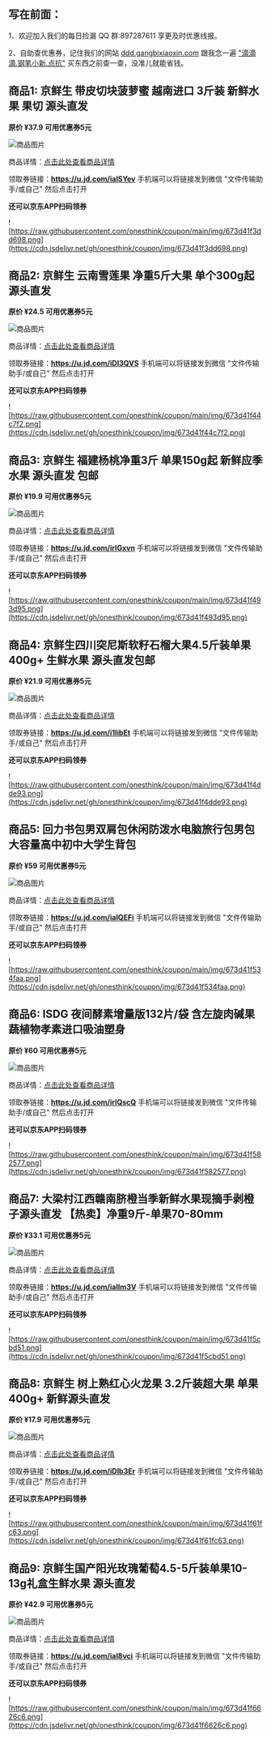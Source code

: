 ## 写在前面：

1、欢迎加入我们的每日捡漏 QQ 群:897287611 享更及时优惠线报。

2、自助查优惠券，记住我们的网站 [ddd.gangbixiaoxin.com](https://ddd.gangbixiaoxin.com) 跟我念一遍 ["滴滴滴.钢笔小新.点抗"](https://ddd.gangbixiaoxin.com) 买东西之前查一查，没准儿就能省钱。

## 商品1: 京鲜生 带皮切块菠萝蜜 越南进口 3斤装 新鲜水果 果切 源头直发

**原价 ¥37.9 可用优惠券5元**

![商品图片](http://img14.360buyimg.com/n1/jfs/t1/240115/32/16231/134261/66b30952F8886a3a0/9ba4781e1e8fc19f.jpg)

商品详情：[点击此处查看商品详情](https://union-click.jd.com/jdc?e=1003156031&amp;p=JF8BAZ4JK1olXDYCVV9dCk8TAGsJHl4lGVlaCgFtUQ5SQi0DBUVOBVlUAwoCFxBCHD1WR0VNGFJeSwcYVBYZQTVMFz4XDQVbJywWSQMRWCRpGQxIKk51VSQ9fyUVAw8PGRNsD05RAAIHDjRrQS8fW1dhJHZnIz02Szxuewl_aCxVJXNmNjwEcEl0YWZheQF1GWZ3LDw_QQ1cdycBeD9mOQRhHFcNahFoQAxxez9uPmVcI1wHaz90aC5_byxICH9DFzgoSTVgSj1NYyJhP3JLJxoqCj91dzZBTGtFC2NSLloIcitpGQtBaTASX29CDz0bBEcnAl8LGlsSVAAFUldYOHsXA19edVsUXAcHU1deD04nAl8IHVkWXAEEUlpdCkoUM28AHGvC8L7X3u-IgPLDneffovzA1LrWytZtOHsUM28JGlkVWQEDVl5tOEsUM2w4RTUUDg4CVVwIACVLAS4BTFhFB2gAU11YCU8UA18KGloXXzYyZDtfWEhOcB1DWhMTBk1jVgkAfwNgAhVobDUXXWYFVhYkWgNEVzNSHSRpH0YyVG4)

领取券链接：**https://u.jd.com/iaISYev** 手机端可以将链接发到微信 "文件传输助手/或自己" 然后点击打开

**还可以京东APP扫码领券**

![https://raw.githubusercontent.com/onesthink/coupon/main/img/673d41f3dd698.png](https://cdn.jsdelivr.net/gh/onesthink/coupon/img/673d41f3dd698.png)

## 商品2: 京鲜生 云南雪莲果 净重5斤大果 单个300g起 源头直发

**原价 ¥24.5 可用优惠券5元**

![商品图片](http://img14.360buyimg.com/n1/jfs/t1/36942/5/23357/89426/66bdbd2dF791026f4/3d3dbb6dad6005ae.jpg)

商品详情：[点击此处查看商品详情](https://union-click.jd.com/jdc?e=1003156031&amp;p=JF8BAZ4JK1olXDYCVV9dCE4WBWYBEl8lGVlaCgFtUQ5SQi0DBUVOBVlUAwoCFxBCHD1WR0VNGFJeSwcYVBYZQTVMFyVKGXpJBwY2bz1jWTFeQSAQDXBeCF8-CCUVYApuRDtBI34HECAdAQhfSjQfW1dhJHZnIz0-SD9-UTxxaFtWJXNmBzwEbEljYWZveQJxGXJJLyk_CTtcdycAaz9mIQRiHFYrahJeRBsKZzxuPmVDI1wlbD9OYDB-byxICH9DFTo4XSB1YCkJYyJhP39hVBwqcRF-dwxzTGsUIlRRVDcqEileACdpXCccCVQYBwwLBEcnAl8LGlsSVAAFUldYOHsXA19edVsUXAcHU1deD04nAl8IHVkWXAEEUlpVCkkTM28AHGvC8L7X3u-IgPLDneffovzA1LrWytZtOHsUM28JGlkVWQEDVl5tOEsUM2w4RTUUDgAAVFtZXyVLAS4BTFJMB2gAUFtYC08UB18KGloXXzYyZCACTDdcUDdjfC1hB1hUDiVYWD1LX25rGzUXPmNkCz4JdjMSRxFIEhhdFF0yVG4)

领取券链接：**https://u.jd.com/iDI3QVS** 手机端可以将链接发到微信 "文件传输助手/或自己" 然后点击打开

**还可以京东APP扫码领券**

![https://raw.githubusercontent.com/onesthink/coupon/main/img/673d41f44c7f2.png](https://cdn.jsdelivr.net/gh/onesthink/coupon/img/673d41f44c7f2.png)

## 商品3: 京鲜生 福建杨桃净重3斤 单果150g起 新鲜应季水果 源头直发 包邮

**原价 ¥19.9 可用优惠券5元**

![商品图片](http://img14.360buyimg.com/n1/jfs/t1/94928/14/36126/89822/6528f3adF50918277/cc8bc25cbaf3bdee.jpg)

商品详情：[点击此处查看商品详情](https://union-click.jd.com/jdc?e=1003156031&amp;p=JF8BAbIJK1olXwMEUF9bAEkVAl8IGloUWwcLXF9eCUInRzBQRQQlBENHFRxWFlVMWzBeTA9KQl1XSwwDVFVPRjtUBAJQAVsMFgQZBB9-ZT9VaFtNKFxjUiU9WBxrRTVQGysSCWgAFQ41YQ1KdidIflpNWG9_FT1KSEdjeh9tbChuGXBrDjsqUSxLexpsSDlMOQR2Nlc6ahJzRxtDYCx3XHZJIBZVeC9kf21oU1NjP19LEypfdCxsYAxJbFltOXJbNwErfDxKVhZJWj9wCG1gNxhccDJjYRZrGxliJFxrID0mX3tNXBFweB4VPGNyCFsWXyx1V25qWQtDUQoyVW5eCUsQCmkPHVIQbTYCVG4fZpKlk7eLtoyHwtOJworwiZ29hru2u2sUbQYEVl1cD00RBGYLHFIlXQ4FZInwsJ6dsrqAoo-L1dG784vUtJ-Ji184K1glXQcDVl5ZD0oVA184G1glXjZcOl8ODkgVBDhddQcXHA9VAwscZkkQAGkJGFMWbQQDVVxfOHsnVwZuSwZmXV53Dj9bcytHVBNOQQMVLQFWOlwcWCN-RTJ9UxtwXF4HPSMca3sXMw)

领取券链接：**https://u.jd.com/irIGxvn** 手机端可以将链接发到微信 "文件传输助手/或自己" 然后点击打开

**还可以京东APP扫码领券**

![https://raw.githubusercontent.com/onesthink/coupon/main/img/673d41f493d95.png](https://cdn.jsdelivr.net/gh/onesthink/coupon/img/673d41f493d95.png)

## 商品4: 京鲜生四川突尼斯软籽石榴大果4.5斤装单果400g+ 生鲜水果 源头直发包邮

**原价 ¥21.9 可用优惠券5元**

![商品图片](http://img14.360buyimg.com/n1/jfs/t1/103523/36/49405/103695/66deaafaFfa164ced/4580bbfa159c5882.jpg)

商品详情：[点击此处查看商品详情](https://union-click.jd.com/jdc?e=1003156031&amp;p=JF8BAZ4JK1olXDYCVV9dCkgXAG0BGFglGVlaCgFtUQ5SQi0DBUVOBVlUAwoCFxBCHD1WR0VNGFJeSwcYVBYZQTVMFzhFB1tfKQ0fVTkSRDxwcwYSCHQLDFs9bSUVfQ5ySy9iNWd1Ayc8DT58azkfW1dhJHZnIz02Sj9uew9xaA5XJXNmBzwEbEljYWZveQJxGXJJLyk_CTtcdycAaz9mIQRiHFYrahJeRBsKZzxuPmVDI1wlbD9OYDB-byxICH9DFTo4XSB1YCkJYyJhP39hVBwqcRF-dwxzTGtDO2ZnK11VEit2AHF0TVlQQ0VkCxsLBEcnAl8LGlsSVAAFUldYOHsXA19edVsUXAcHU1deD04nAl8IHVkWXAEEUlhdCUIfM28AHGvC8L7X3u-IgPLDneffovzA1LrWytZtOHsUM28JGlkVWQEDVl5tOEsUM2w4RTUUDgEHXF9UWiVLAS4BTAJPD2gAUFpeC04QAF8KGloXXzYyZD0NUhZKfjxKRikQGlV6PANaXTkeW2pofjUXI2d4BCoqYCpgVBZpHi5-NVAyVG4)

领取券链接：**https://u.jd.com/i1IibEt** 手机端可以将链接发到微信 "文件传输助手/或自己" 然后点击打开

**还可以京东APP扫码领券**

![https://raw.githubusercontent.com/onesthink/coupon/main/img/673d41f4dde93.png](https://cdn.jsdelivr.net/gh/onesthink/coupon/img/673d41f4dde93.png)

## 商品5: 回力书包男双肩包休闲防泼水电脑旅行包男包大容量高中初中大学生背包

**原价 ¥59 可用优惠券5元**

![商品图片](http://img14.360buyimg.com/n1/jfs/t1/174248/37/44963/41420/6635ab2dFe9aac5f0/2134e519577ffac8.jpg)

商品详情：[点击此处查看商品详情](https://union-click.jd.com/jdc?e=1003156031&amp;p=JF8BAZ4JK1olXDYCVV9dCU8RBWwLGVIlGVlaCgFtUQ5SQi0DBUVOBVlUAwoCFxBCHD1WR0VNGFJeSwcYVBYZQTVMFwRPAn5wKVYaVA5saxJIZC1VAkNXKj4HUSUVSCZDQSNOKVlBIlkaDjRrejsfW1dhJHZnIz06SzxIUQx_QjBJJXNmMzwHWkl0YWZteQJ1GXFnLDk_QS9cdB0AbT9mOQRhHFc5ahJRCxtXcC1uPmVDI1w1aDxeZDF-byxICH9cDikVfyhyZzUJYyJhP39hVB8qVyN0dBxrTGsdXV5-N1YnSy5fYTZIQ0EXQxxUAw4bBEcnAl8LGlsSVAAFUldYOHsXA19edVsUXAcHUlhVCk8nAl8IHVkWXAEEUlZbD0ofM28AHGvC8L7X3u-IgPLDneffovzA1LrWytZtOHsUM28JGlkVWQEDVl5tOEsUM2w4RTUUDgAAVF0JDCVLAS4BTVgVWGgAUFtfDUIfBF8KGloXXzYyZAEHVzNlfmdPRx5uNXtCKygdVw5CfQ9SQjUXFk9JDiYGfBRUdWhPHSRpJFIyVG4)

领取券链接：**https://u.jd.com/iaIQEFi** 手机端可以将链接发到微信 "文件传输助手/或自己" 然后点击打开

**还可以京东APP扫码领券**

![https://raw.githubusercontent.com/onesthink/coupon/main/img/673d41f534faa.png](https://cdn.jsdelivr.net/gh/onesthink/coupon/img/673d41f534faa.png)

## 商品6: ISDG 夜间酵素增量版132片/袋 含左旋肉碱果蔬植物孝素进口吸油塑身

**原价 ¥60 可用优惠券5元**

![商品图片](http://img14.360buyimg.com/n1/jfs/t1/248182/6/24756/176017/673b1032Fb796eb8e/32f3e787718aefc2.jpg)

商品详情：[点击此处查看商品详情](https://union-click.jd.com/jdc?e=1003156031&amp;p=JF8BAacJK1olXwIHU1tVDUoWBl8IGloUXAADUlpdDEwnRzBQRQQlBENHFRxWFlVMWzBeTA9KQl1XSwwDVFVPRjtUBAJQAVsMFgQZBB5SfylSRRhMJHkGKwYjCA10aBBgaF1-PmgADAAhTStSRj9Xby5MBERHHDhKSEdjeh9tbChyHHJrBjgqazhJexpsfDlMJQRiJlc9ahIWRwx9YCh3FGJJNzxUby9kRW18eVNnP19XCCo_dC1sYAxJbFlHPXJLVAEpfDxKVhZJWj9wHGRlNzYVcDJjYRZrGx5hJHZrIy0UX3sWfW5XcAlWXGR7TgUibzB1QAtDEw1lUQoyVW5eCUsQCmkPHVIQbTYCVG4LZksWAm4IGlsXVQ4yVW5dDkkUAmgOEloVVAUHZF5VD3vArtfdkerA1b_WytaKsezCitPchdMlbTYBZF5cCUkXB2gJGVslbQYBZF1tViUWUGcIGFpHW2heVh9UXk8fRgEKHFgXXgQCV25fCUoVAV84Kw5QIUBYCh0EcTQTfDd2Gx12NnlqJ1g2ayUVWzF0XjtQGFZdICsEUQlSSwk4G2s)

领取券链接：**https://u.jd.com/irIQscQ** 手机端可以将链接发到微信 "文件传输助手/或自己" 然后点击打开

**还可以京东APP扫码领券**

![https://raw.githubusercontent.com/onesthink/coupon/main/img/673d41f582577.png](https://cdn.jsdelivr.net/gh/onesthink/coupon/img/673d41f582577.png)

## 商品7: 大梁村江西赣南脐橙当季新鲜水果现摘手剥橙子源头直发 【热卖】净重9斤-单果70-80mm

**原价 ¥33.1 可用优惠券5元**

![商品图片](http://img14.360buyimg.com/n1/jfs/t1/239029/13/20554/123095/67234179Fc949551f/76380f5467b2a66a.jpg)

商品详情：[点击此处查看商品详情](https://union-click.jd.com/jdc?e=1003156031&amp;p=JF8BAa0JK1olXwIGU1xeCkIeB18IGlsWXg4DVVpdCUIWBl9MRANLAjZbERscSkAJHTRQRA1CCVkdDwtCWhVLHTdNTwcKBENeCVAfUg8bdRFBTgdRNFpbJA4VdUljfz18axtCIl1cOlwvbzBpRidBYS1VOkBXJj05ClxXDxtxazliBFNdIDctbjx0ZDN8cjtNOWViEikFVTJ1ShtOey5mL2FbNBcrekp0YSZaWy93AHFgHRgba0lwdRt7YAxhJG5lLT0ISz9IUQlzfSdrClllBDcHUQ5jSBNQbDh2HHF7JDkqayhJdRt8D1lgbW1BKFcFdRZtZjsLbVITLV1AXBcqbR0bD18JK1gUXQELUllbAU4nM28IKxp7XQAFU1tbCEknAl8IHVkWXAEEXV9UDkgXM28AHGvC8L7X3u-IgPLDneffovzA1LrWytZtOHsUM28JGlkVWQEDVl5tOEsUM2w4RTUUDgAAVQ0KCiVLAS4BTQtIHWgAUFtUDEMUB18KGloXXzYyZCgjQR5LRwZUQitFFXsAICIPfDtXVBBTRTUXL2F5KhsVQTFhQwhOTil2OQQyVG4)

领取券链接：**https://u.jd.com/iaIIm3V** 手机端可以将链接发到微信 "文件传输助手/或自己" 然后点击打开

**还可以京东APP扫码领券**

![https://raw.githubusercontent.com/onesthink/coupon/main/img/673d41f5cbd51.png](https://cdn.jsdelivr.net/gh/onesthink/coupon/img/673d41f5cbd51.png)

## 商品8: 京鲜生 树上熟红心火龙果 3.2斤装超大果 单果400g+  新鲜源头直发

**原价 ¥17.9 可用优惠券5元**

![商品图片](http://img14.360buyimg.com/n1/jfs/t1/199989/13/46952/143526/6721ffffF5960ba59/22f31600a5a41a47.jpg)

商品详情：[点击此处查看商品详情](https://union-click.jd.com/jdc?e=1003156031&amp;p=JF8BAZ4JK1olXDYCVV9dCEgTAW0NHlwlGVlaCgFtUQ5SQi0DBUVOBVlUAwoCFxBCHD1WR0VNGFJeSwcYVBYZQTVMFxodHlleIDVZeyBNXjtzcBhNIW1rDiwWUSUVVyx8Ez0RIwJ_VCEbVTMQWAkfW1dhJHZnIz0-Sjxufw98aCxLJXNmBzwEbEljYWZveQJxGXJJLyk_CTtcdycAaz9mIQRiHFYrahJeRBsKZzxuPmVDI1wlbD9OYDB-byxICH9DFTo4XSB1YCkJYyJhP39hVBwqcRF-dwxzTGtNVGNxFTwiVytLGTd-Xi9-OAUYDlgLBEcnAl8LGlsSVAAFUldYOHsXA19edVsUXAcHU1deD04nAl8IHVkWXAEEXV5UC08QM28AHGvC8L7X3u-IgPLDneffovzA1LrWytZtOHsUM28JGlkVWQEDVl5tOEsUM2w4RTUUDg4CVl1YCSVLAS4BTQJdCmgAU11cC08UAV8KGloXXzYyZB9VSxRLdwQMaDBPAFJ5Px0FdCB-WR1DQjUXCUV2XDhZdk9qAxBORiMSBmAyVG4)

领取券链接：**https://u.jd.com/iDIb3Er** 手机端可以将链接发到微信 "文件传输助手/或自己" 然后点击打开

**还可以京东APP扫码领券**

![https://raw.githubusercontent.com/onesthink/coupon/main/img/673d41f61fc63.png](https://cdn.jsdelivr.net/gh/onesthink/coupon/img/673d41f61fc63.png)

## 商品9: 京鲜生国产阳光玫瑰葡萄4.5-5斤装单果10-13g礼盒生鲜水果 源头直发

**原价 ¥42.9 可用优惠券5元**

![商品图片](http://img14.360buyimg.com/n1/jfs/t1/199466/25/46166/120833/6719b1cfFb8d79efb/da0fa442f02b66df.jpg)

商品详情：[点击此处查看商品详情](https://union-click.jd.com/jdc?e=1003156031&amp;p=JF8BAbIJK1olXwMHUFxZAE0SAl8IGloVXAUCXVZaDE8nRzBQRQQlBENHFRxWFlVMWzBeTA9KQl1XSwwDVFVPRjtUBAJQAVsMFgQZBDt8ZgRpZAZnD3tlUz8gXS9RRBJzc11pDmgAMiobYzJ1Cmd4XjJOKwZFHQNKSEdjeh9tbDhyH3J7Ag4pUThUexpseTlMJQRhNlc0ahF3Rw99Yzl3FEBJIBZUay9kZ21rU1JFP1x9Fz0kaC9sYAxWbFlPPnJhPx8qfDxKVhZJWD1gHHh1HQwYcDJjYRtBaB9iX3JgIAcUX3tsUBpRRjxFIGUBVz0uYU51fxBVTCh1UQoyVW5eCUsQCmkPHVIQbTYCVG4fZp2ckLihtYOzxt6kz4vSop-cpreqlGsUbQYEVl1cD00eAG8OG1MlXQ4FZInwsJ6dsrqAoo-L1dG784vUtJ-Ji184K1glXQcDVl5ZD0oVA184G1glXjZcOl8ODkMUVjoKdQcXHA9UDgIcZkkQAGkBElwQbQQDVVxfOHsncwRtcDpqAHRQKTlaaTZCZylPZiB9W3pROlw7fA18eg0BEytQNF10VBkUVXsXMw)

领取券链接：**https://u.jd.com/iaI8vci** 手机端可以将链接发到微信 "文件传输助手/或自己" 然后点击打开

**还可以京东APP扫码领券**

![https://raw.githubusercontent.com/onesthink/coupon/main/img/673d41f6626c6.png](https://cdn.jsdelivr.net/gh/onesthink/coupon/img/673d41f6626c6.png)

